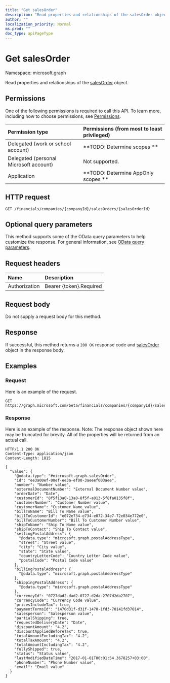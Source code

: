 ```yaml
---
title: "Get salesOrder"
description: "Read properties and relationships of the salesOrder object."
author: ""
localization_priority: Normal
ms.prod: ""
doc_type: apiPageType
---
```


# Get salesOrder

Namespace: microsoft.graph

Read properties and relationships of the [salesOrder](../resources/salesorder.md) object.

## Permissions
One of the following permissions is required to call this API. To learn more, including how to choose permissions, see [Permissions](/concepts/permissions-reference.md).

|Permission type|Permissions (from most to least privileged)|
|:---|:---|
|Delegated (work or school account)|**TODO: Determine scopes **|
|Delegated (personal Microsoft account)|Not supported.|
|Application|**TODO: Determine AppOnly scopes **|

## HTTP request
<!-- {
  "blockType": "ignored"
}
-->
``` http
GET /financials/companies/{companyId}/salesOrders/{salesOrderId}
```

## Optional query parameters
This method supports some of the OData query parameters to help customize the response. For general information, see [OData query parameters](/graph/query-parameters).

## Request headers
|Name|Description|
|:---|:---|
|Authorization|Bearer {token}.Required|

## Request body
Do not supply a request body for this method.

## Response
If successful, this method returns a `200 OK` response code and [salesOrder](../resources/salesorder.md) object in the response body.

## Examples

### Request
Here is an example of the request.
<!-- {
  "blockType": "request",
  "name": "get_salesorder"
}
-->
``` http
GET https://graph.microsoft.com/beta/financials/companies/{companyId}/salesOrders/{salesOrderId}
```

### Response
Here is an example of the response. Note: The response object shown here may be truncated for brevity. All of the properties will be returned from an actual call.
<!-- {
  "blockType": "response",
  "truncated": true,
  "@odata.type": "microsoft.graph.salesOrder"
}
-->
``` http
HTTP/1.1 200 OK
Content-Type: application/json
Content-Length: 1815

{
  "value": {
    "@odata.type": "#microsoft.graph.salesOrder",
    "id": "ee3a00ef-00ef-ee3a-ef00-3aeeef003aee",
    "number": "Number value",
    "externalDocumentNumber": "External Document Number value",
    "orderDate": "Date",
    "customerId": "8f5f13a0-13a0-8f5f-a013-5f8fa0135f8f",
    "customerNumber": "Customer Number value",
    "customerName": "Customer Name value",
    "billToName": "Bill To Name value",
    "billToCustomerId": "e072e734-e734-e072-34e7-72e034e772e0",
    "billToCustomerNumber": "Bill To Customer Number value",
    "shipToName": "Ship To Name value",
    "shipToContact": "Ship To Contact value",
    "sellingPostalAddress": {
      "@odata.type": "microsoft.graph.postalAddressType",
      "street": "Street value",
      "city": "City value",
      "state": "State value",
      "countryLetterCode": "Country Letter Code value",
      "postalCode": "Postal Code value"
    },
    "billingPostalAddress": {
      "@odata.type": "microsoft.graph.postalAddressType"
    },
    "shippingPostalAddress": {
      "@odata.type": "microsoft.graph.postalAddressType"
    },
    "currencyId": "0727dad2-dad2-0727-d2da-2707d2da2707",
    "currencyCode": "Currency Code value",
    "pricesIncludeTax": true,
    "paymentTermsId": "1470d31f-d31f-1470-1fd3-70141fd37014",
    "salesperson": "Salesperson value",
    "partialShipping": true,
    "requestedDeliveryDate": "Date",
    "discountAmount": "4.2",
    "discountAppliedBeforeTax": true,
    "totalAmountExcludingTax": "4.2",
    "totalTaxAmount": "4.2",
    "totalAmountIncludingTax": "4.2",
    "fullyShipped": true,
    "status": "Status value",
    "lastModifiedDateTime": "2017-01-01T00:01:54.3678257+03:00",
    "phoneNumber": "Phone Number value",
    "email": "Email value"
  }
}
```

